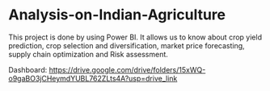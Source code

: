 # Analysis-on-Indian-Agriculture 
This project is done by using Power BI. 
It allows us to know about crop yield prediction, crop selection and diversification, market price forecasting, supply chain optimization and Risk assessment. 


Dashboard: https://drive.google.com/drive/folders/15xWQ-o9gaBO3jCHeymdYUBL762ZLts4A?usp=drive_link

